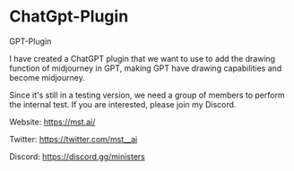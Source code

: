 # ChatGpt-Plugin
GPT-Plugin

I have created a ChatGPT plugin that we want to use to add the drawing function of midjourney in GPT, making GPT have drawing capabilities and become midjourney. 

Since it's still in a testing version, we need a group of members to perform the internal test. If you are interested, please join my Discord.

Website:    https://mst.ai/

Twitter:    https://twitter.com/mst__ai

Discord:    https://discord.gg/ministers
